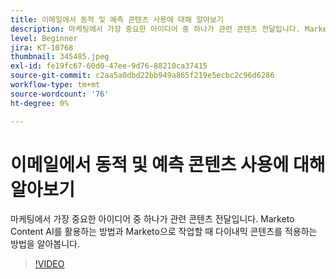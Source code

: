 ```yaml
---
title: 이메일에서 동적 및 예측 콘텐츠 사용에 대해 알아보기
description: 마케팅에서 가장 중요한 아이디어 중 하나가 관련 콘텐츠 전달입니다. Marketo Content AI를 활용하는 방법과 Marketo으로 작업할 때 다이내믹 콘텐츠를 적용하는 방법을 알아봅니다.
level: Beginner
jira: KT-10768
thumbnail: 345485.jpeg
exl-id: fe19fc67-60d0-47ee-9d76-88210ca37415
source-git-commit: c2aa5a0dbd22bb949a865f219e5ecbc2c96d6286
workflow-type: tm+mt
source-wordcount: '76'
ht-degree: 0%

---
```


# 이메일에서 동적 및 예측 콘텐츠 사용에 대해 알아보기

마케팅에서 가장 중요한 아이디어 중 하나가 관련 콘텐츠 전달입니다. Marketo Content AI를 활용하는 방법과 Marketo으로 작업할 때 다이내믹 콘텐츠를 적용하는 방법을 알아봅니다.

>[!VIDEO](https://video.tv.adobe.com/v/345485/?quality=12&learn=on)
